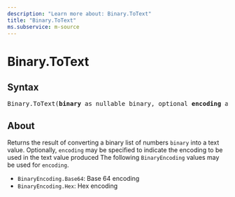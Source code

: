 ```yaml
---
description: "Learn more about: Binary.ToText"
title: "Binary.ToText"
ms.subservice: m-source
---
```

# Binary.ToText

## Syntax

<pre>
Binary.ToText(<b>binary</b> as nullable binary, optional <b>encoding</b> as nullable number) as nullable text
</pre>

## About

Returns the result of converting a binary list of numbers `binary` into a text value. Optionally, `encoding` may be specified to indicate the encoding to be used in the text value produced The following `BinaryEncoding` values may be used for `encoding`.

* `BinaryEncoding.Base64`: Base 64 encoding
* `BinaryEncoding.Hex`: Hex encoding
